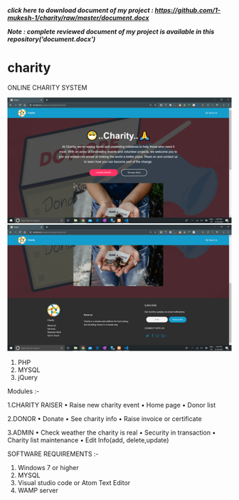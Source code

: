 ***click here to download document of my project : https://github.com/1-mukesh-1/charity/raw/master/document.docx***


***Note : complete reviewed document of my project is available in this repository('document.docx')***


# charity
ONLINE CHARITY SYSTEM


![](assets/images/Screenshot%20(19).png)
![](assets/images/Screenshot%20(20).png)

1.	PHP
2.	MYSQL
3.  jQuery

Modules :-

1.CHARITY RAISER
•	Raise new charity event
•	Home page
•	Donor list

2.DONOR
•	Donate
•	See charity info
•	Raise invoice or certificate

3.ADMIN
•	Check weather the charity is real
•	Security in transaction
•	Charity list maintenance
•	Edit Info(add, delete,update)


SOFTWARE REQUIREMENTS :-

1.	Windows 7 or higher
2.	MYSQL 
3.	Visual studio code or Atom Text Editor 
4.	WAMP server

